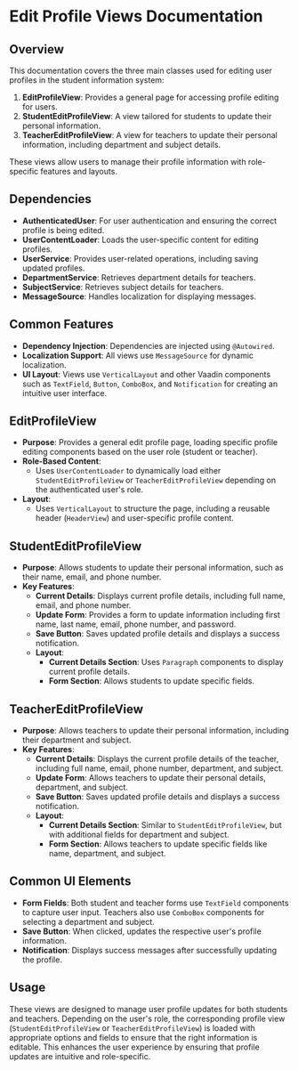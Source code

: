 # Edit Profile Views Documentation

## Overview

This documentation covers the three main classes used for editing user profiles in the student information system:

1. **EditProfileView**: Provides a general page for accessing profile editing for users.
2. **StudentEditProfileView**: A view tailored for students to update their personal information.
3. **TeacherEditProfileView**: A view for teachers to update their personal information, including department and subject details.

These views allow users to manage their profile information with role-specific features and layouts.

## Dependencies

- **AuthenticatedUser**: For user authentication and ensuring the correct profile is being edited.
- **UserContentLoader**: Loads the user-specific content for editing profiles.
- **UserService**: Provides user-related operations, including saving updated profiles.
- **DepartmentService**: Retrieves department details for teachers.
- **SubjectService**: Retrieves subject details for teachers.
- **MessageSource**: Handles localization for displaying messages.

## Common Features

- **Dependency Injection**: Dependencies are injected using `@Autowired`.
- **Localization Support**: All views use `MessageSource` for dynamic localization.
- **UI Layout**: Views use `VerticalLayout` and other Vaadin components such as `TextField`, `Button`, `ComboBox`, and `Notification` for creating an intuitive user interface.

## EditProfileView

- **Purpose**: Provides a general edit profile page, loading specific profile editing components based on the user role (student or teacher).
- **Role-Based Content**:
    - Uses `UserContentLoader` to dynamically load either `StudentEditProfileView` or `TeacherEditProfileView` depending on the authenticated user's role.
- **Layout**:
    - Uses `VerticalLayout` to structure the page, including a reusable header (`HeaderView`) and user-specific profile content.

## StudentEditProfileView

- **Purpose**: Allows students to update their personal information, such as their name, email, and phone number.
- **Key Features**:
    - **Current Details**: Displays current profile details, including full name, email, and phone number.
    - **Update Form**: Provides a form to update information including first name, last name, email, phone number, and password.
    - **Save Button**: Saves updated profile details and displays a success notification.
    - **Layout**:
        - **Current Details Section**: Uses `Paragraph` components to display current profile details.
        - **Form Section**: Allows students to update specific fields.

## TeacherEditProfileView

- **Purpose**: Allows teachers to update their personal information, including their department and subject.
- **Key Features**:
    - **Current Details**: Displays the current profile details of the teacher, including full name, email, phone number, department, and subject.
    - **Update Form**: Allows teachers to update their personal details, department, and subject.
    - **Save Button**: Saves updated profile details and displays a success notification.
    - **Layout**:
        - **Current Details Section**: Similar to `StudentEditProfileView`, but with additional fields for department and subject.
        - **Form Section**: Allows teachers to update specific fields like name, department, and subject.

## Common UI Elements

- **Form Fields**: Both student and teacher forms use `TextField` components to capture user input. Teachers also use `ComboBox` components for selecting a department and subject.
- **Save Button**: When clicked, updates the respective user's profile information.
- **Notification**: Displays success messages after successfully updating the profile.

## Usage

These views are designed to manage user profile updates for both students and teachers. Depending on the user's role, the corresponding profile view (`StudentEditProfileView` or `TeacherEditProfileView`) is loaded with appropriate options and fields to ensure that the right information is editable. This enhances the user experience by ensuring that profile updates are intuitive and role-specific.
